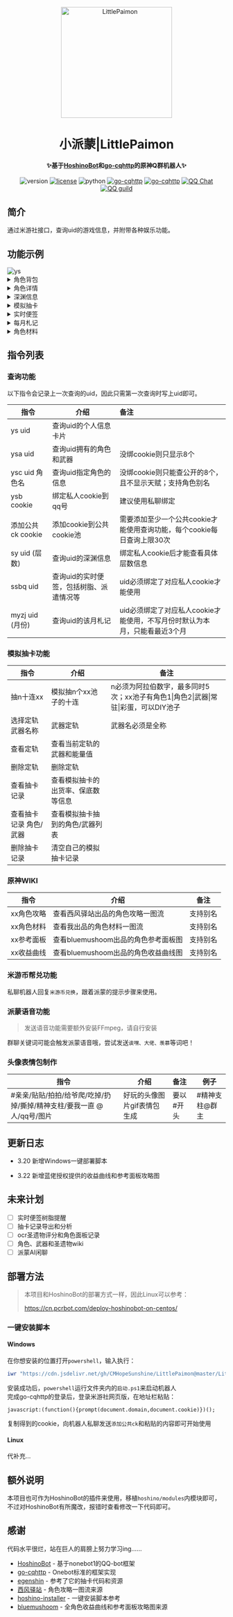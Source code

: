 <p align="center">
  <a href="https://github.com/CMHopeSunshine/LittlePaimon"><img src="https://raw.githubusercontent.com/CMHopeSunshine/LittlePaimon/master/readme/logo.png" width="256" height="256" alt="LittlePaimon"></a>
</p>
<h1 align="center">小派蒙|LittlePaimon</h1>
<h4 align="center">✨基于<a href="https://github.com/Ice-Cirno/HoshinoBot" target="_blank">HoshinoBot</a>和<a href="https://github.com/Mrs4s/go-cqhttp" target="_blank">go-cqhttp</a>的原神Q群机器人✨</h4>

<p align="center">
    <img src="https://img.shields.io/badge/version-v1.0.0-red" alt="version">
    <a href="https://cdn.jsdelivr.net/gh/CMHopeSunshine/LittlePaimon@master/LICENSE"><img src="https://img.shields.io/github/license/CMHopeSunshine/LittlePaimon" alt="license"></a>
    <img src="https://img.shields.io/badge/Python-3.8+-yellow" alt="python">
    <a href="https://github.com/Mrs4s/go-cqhttp"><img src="https://img.shields.io/badge/go--cqhttp-v1.0.0--rc1-green?style=flat-square" alt="go-cqhttp"></a>
    <a href="https://docs.nonebot.dev/"><img src="https://img.shields.io/badge/NoneBot-1.6.0+,2.0.0---cyan?style=flat-square" alt="go-cqhttp"></a>
    <a href="https://qm.qq.com/cgi-bin/qm/qr?k=C7QsbLOA4SNWWy8_lofoR1CPipG-aTi3&jump_from=webapi"><img src="https://img.shields.io/badge/QQ群-906635633-blue?style=flat-square" alt="QQ Chat"></a>
    <a href="https://qun.qq.com/qqweb/qunpro/share?_wv=3&_wwv=128&inviteCode=MmWrI&from=246610&biz=ka"><img src="https://img.shields.io/badge/QQ频道-尘世闲游-purple?style=flat-square" alt="QQ guild"></a>
</p>


## 简介

通过米游社接口，查询uid的游戏信息，并附带各种娱乐功能。

## 功能示例

<img src="https://raw.githubusercontent.com/CMHopeSunshine/LittlePaimon/master/readme/ys.jpg" alt="ys">

<details>
<summary>角色背包</summary>
<img src="https://raw.githubusercontent.com/CMHopeSunshine/LittlePaimon/master/readme/ysa.jpg" alt="ysa">
</details>

<details>
<summary>角色详情</summary>
<img src="https://raw.githubusercontent.com/CMHopeSunshine/LittlePaimon/master/readme/ysc.jpg" alt="ysc">
</details>

<details>
<summary>深渊信息</summary>
<img src="https://raw.githubusercontent.com/CMHopeSunshine/LittlePaimon/master/readme/sy12.jpg" alt="sy">
</details>

<details>
<summary>模拟抽卡</summary>
<img src="https://raw.githubusercontent.com/CMHopeSunshine/LittlePaimon/master/readme/%E5%8D%81%E8%BF%9E.jpg" alt="十连">
</details>

<details>
<summary>实时便签</summary>
<img src="https://raw.githubusercontent.com/CMHopeSunshine/LittlePaimon/master/readme/ssbq.jpg" alt="ssbq">
</details>

<details>
<summary>每月札记</summary>
<img src="https://raw.githubusercontent.com/CMHopeSunshine/LittlePaimon/master/readme/myzj.jpg" alt="myzj">
</details>

<details>
<summary>角色材料</summary>
<img src="https://raw.githubusercontent.com/CMHopeSunshine/LittlePaimon/master/readme/material.png" alt="material">
</details>

## 指令列表

### 查询功能

以下指令会记录上一次查询的uid，因此只需第一次查询时写上uid即可。

| 指令              | 介绍                                    | 备注                                                         |
| ----------------- | --------------------------------------- | :----------------------------------------------------------- |
| ys uid            | 查询uid的个人信息卡片                   |                                                              |
| ysa uid           | 查询uid拥有的角色和武器                 | 没绑cookie则只显示8个                                        |
| ysc uid 角色名    | 查询uid指定角色的信息                   | 没绑cookie则只能查公开的8个，且不显示天赋；支持角色别名      |
| ysb cookie        | 绑定私人cookie到qq号                    | 建议使用私聊绑定                                             |
| 添加公共ck cookie | 添加cookie到公共cookie池                | 需要添加至少一个公共cookie才能使用查询功能，每个cookie每日查询上限30次 |
| sy uid (层数)     | 查询uid的深渊信息                       | 绑定私人cookie后才能查看具体层数信息                         |
| ssbq uid          | 查询uid的实时便签，包括树脂、派遣情况等 | uid必须绑定了对应私人cookie才能使用                          |
| myzj uid (月份)   | 查询uid的该月札记                       | uid必须绑定了对应私人cookie才能使用，不写月份时默认为本月，只能看最近3个月 |

### 模拟抽卡功能

| 指令                   | 介绍                               | 备注                                                         |
| ---------------------- | ---------------------------------- | ------------------------------------------------------------ |
| 抽n十连xx              | 模拟抽n个xx池子的十连              | n必须为阿拉伯数字，最多同时5次；xx池子有角色1\|角色2\|武器\|常驻\|彩蛋，可以DIY池子 |
| 选择定轨 武器名称      | 武器定轨                           | 武器名必须是全称                                             |
| 查看定轨               | 查看当前定轨的武器和能量值         |                                                              |
| 删除定轨               | 删除定轨                           |                                                              |
| 查看抽卡记录           | 查看模拟抽卡的出货率、保底数等信息 |                                                              |
| 查看抽卡记录 角色/武器 | 查看模拟抽卡抽到的角色/武器列表    |                                                              |
| 删除抽卡记录           | 清空自己的模拟抽卡记录             |                                                              |

### 原神WIKI

| 指令       | 介绍                                | 备注     |
| ---------- | ----------------------------------- | -------- |
| xx角色攻略 | 查看西风驿站出品的角色攻略一图流    | 支持别名 |
| xx角色材料 | 查看我出品的角色材料一图流          | 支持别名 |
| xx参考面板 | 查看bluemushoom出品的角色参考面板图 | 支持别名 |
| xx收益曲线 | 查看bluemushoom出品的角色收益曲线图 | 支持别名 |

### 米游币帮兑功能

私聊机器人回复```米游币兑换```，跟着派蒙的提示步骤来使用。

### 派蒙语音功能

> 发送语音功能需要额外安装FFmpeg，请自行安装

群聊关键词可能会触发派蒙语音哦，尝试发送`诶嘿、大佬、羡慕`等词吧！

### 头像表情包制作

| 指令                                                         | 介绍                        | 备注      | 例子           |
| ------------------------------------------------------------ | --------------------------- | :-------- | -------------- |
| #亲亲/贴贴/拍拍/给爷爬/吃掉/扔掉/撕掉/精神支柱/要我一直 @人/qq号/图片 | 好玩的头像图片gif表情包生成 | 要以#开头 | #精神支柱@群主 |

## 更新日志

- 3.20 新增Windows一键部署脚本

- 3.22 新增蓝佬授权提供的收益曲线和参考面板攻略图

## 未来计划

- [ ] 实时便签树脂提醒
- [ ] 抽卡记录导出和分析
- [ ] ocr圣遗物评分和角色面板记录
- [ ] 角色、武器和圣遗物wiki
- [ ] 派蒙AI闲聊

## 部署方法

> 本项目和HoshinoBot的部署方式一样，因此Linux可以参考：
>
> https://cn.pcrbot.com/deploy-hoshinobot-on-centos/

### 一键安装脚本

#### Windows

在你想安装的位置打开`powershell`，输入执行：

```powershell
iwr "https://cdn.jsdelivr.net/gh/CMHopeSunshine/LittlePaimon@master/LittlePaimon-install.ps1" -O .\pm.ps1 ; ./pm.ps1 ; Set-Location .. ; rm pm.ps1
```

安装成功后，`powershell`运行文件夹内的`启动.ps1`来启动机器人  
完成go-cqhttp的登录后，登录米游社网页版，在地址栏粘贴：

```
javascript:(function(){prompt(document.domain,document.cookie)})();
```

复制得到的cookie，向机器人私聊发送`添加公共ck`和粘贴的内容即可开始使用

#### Linux

代补充...

## 额外说明

本项目也可作为HoshinoBot的插件来使用，移植`hoshino/modules`内模块即可，不过对HoshinoBot有所魔改，报错时查看修改一下代码即可。

## 感谢

代码水平很烂，站在巨人的肩膀上努力学习ing......

- [HoshinoBot](https://github.com/Ice-Cirno/HoshinoBot) - 基于nonebot1的QQ-bot框架
- [go-cqhttp](https://github.com/Mrs4s/go-cqhttp) - Onebot标准的框架实现
- [egenshin](https://github.com/pcrbot/erinilis-modules/tree/master/egenshin) - 参考了它的抽卡代码和资源
- [西风驿站](https://bbs.mihoyo.com/ys/collection/307224) - 角色攻略一图流来源
- [hoshino-installer](https://github.com/pcrbot/hoshino-installer) - 一键安装脚本参考
- [bluemushoom](https://bbs.nga.cn/nuke.php?func=ucp&uid=62861898) - 全角色收益曲线和参考面板攻略图来源
